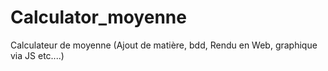 # Calculator_moyenne
Calculateur de moyenne (Ajout de matière, bdd, Rendu en Web, graphique via JS etc....)
